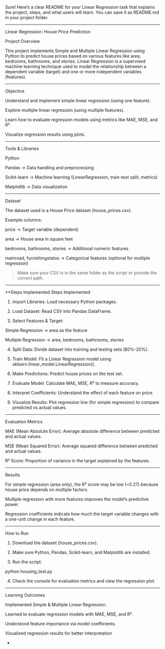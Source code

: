 Sure! Here’s a clear README for your Linear Regression task that explains the project, steps, and what users will learn. You can save it as README.md in your project folder.


---

Linear Regression: House Price Prediction

Project Overview

This project implements Simple and Multiple Linear Regression using Python to predict house prices based on various features like area, bedrooms, bathrooms, and stories.
Linear Regression is a supervised machine learning technique used to model the relationship between a dependent variable (target) and one or more independent variables (features).


---

Objective

Understand and implement simple linear regression (using one feature).

Explore multiple linear regression (using multiple features).

Learn how to evaluate regression models using metrics like MAE, MSE, and R².

Visualize regression results using plots.



---

Tools & Libraries

Python

Pandas → Data handling and preprocessing

Scikit-learn → Machine learning (LinearRegression, train-test split, metrics)

Matplotlib → Data visualization



---

Dataset

The dataset used is a House Price dataset (house_prices.csv).

Example columns:

price → Target variable (dependent)

area → House area in square feet

bedrooms, bathrooms, stories → Additional numeric features

mainroad, furnishingstatus → Categorical features (optional for multiple regression)



> Make sure your CSV is in the same folder as the script or provide the correct path.




---

**Steps Implemented
Steps Implemented

1. Import Libraries: Load necessary Python packages.


2. Load Dataset: Read CSV into Pandas DataFrame.


3. Select Features & Target:

Simple Regression → area as the feature

Multiple Regression → area, bedrooms, bathrooms, stories



4. Split Data: Divide dataset into training and testing sets (80%-20%).


5. Train Model: Fit a Linear Regression model using sklearn.linear_model.LinearRegression().


6. Make Predictions: Predict house prices on the test set.


7. Evaluate Model: Calculate MAE, MSE, R² to measure accuracy.


8. Interpret Coefficients: Understand the effect of each feature on price.


9. Visualize Results: Plot regression line (for simple regression) to compare predicted vs actual values.




---

Evaluation Metrics

MAE (Mean Absolute Error): Average absolute difference between predicted and actual values.

MSE (Mean Squared Error): Average squared difference between predicted and actual values.

R² Score: Proportion of variance in the target explained by the features.



---

Results

For simple regression (area only), the R² score may be low (~0.27) because house price depends on multiple factors.

Multiple regression with more features improves the model’s predictive power.

Regression coefficients indicate how much the target variable changes with a one-unit change in each feature.



---

How to Run

1. Download the dataset (house_prices.csv).


2. Make sure Python, Pandas, Scikit-learn, and Matplotlib are installed.


3. Run the script:



python housing_test.py

4. Check the console for evaluation metrics and view the regression plot.




---

Learning Outcomes

Implemented Simple & Multiple Linear Regression.

Learned to evaluate regression models with MAE, MSE, and R².

Understood feature importance via model coefficients.

Visualized regression results for better interpretation


-
